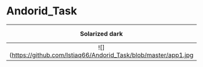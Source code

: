 # Andorid_Task
Solarized dark             |  Solarized Ocean           |    Solarized dark             |
:-------------------------:|:-------------------------: |:-------------------------:
![](https://github.com/Istiaq66/Andorid_Task/blob/master/app1.jpg | width=100)  | ![](https://github.com/Istiaq66/Andorid_Task/blob/master/app1.jpg | width=100) |![](https://github.com/Istiaq66/Andorid_Task/blob/master/app1.jpg | width=100)  
